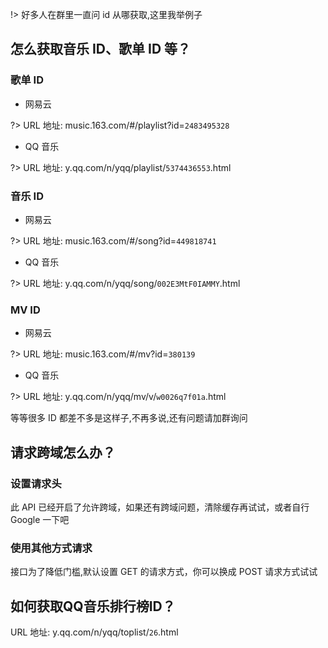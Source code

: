 !> 好多人在群里一直问 id 从哪获取,这里我举例子

## 怎么获取音乐 ID、歌单 ID 等？

### 歌单 ID

-   网易云

?> URL 地址: music.163.com/#/playlist?id=`2483495328`

-   QQ 音乐

?> URL 地址: y.qq.com/n/yqq/playlist/`5374436553`.html

### 音乐 ID

-   网易云

?> URL 地址: music.163.com/#/song?id=`449818741`

-   QQ 音乐

?> URL 地址: y.qq.com/n/yqq/song/`002E3MtF0IAMMY`.html

### MV ID

-   网易云

?> URL 地址: music.163.com/#/mv?id=`380139`

-   QQ 音乐

?> URL 地址: y.qq.com/n/yqq/mv/v/`w0026q7f01a`.html

等等很多 ID 都差不多是这样子,不再多说,还有问题请加群询问

## 请求跨域怎么办？

### 设置请求头

此 API 已经开启了允许跨域，如果还有跨域问题，清除缓存再试试，或者自行 Google 一下吧

### 使用其他方式请求

接口为了降低门槛,默认设置 GET 的请求方式，你可以换成 POST 请求方式试试

## 如何获取QQ音乐排行榜ID？

URL 地址: y.qq.com/n/yqq/toplist/`26`.html
